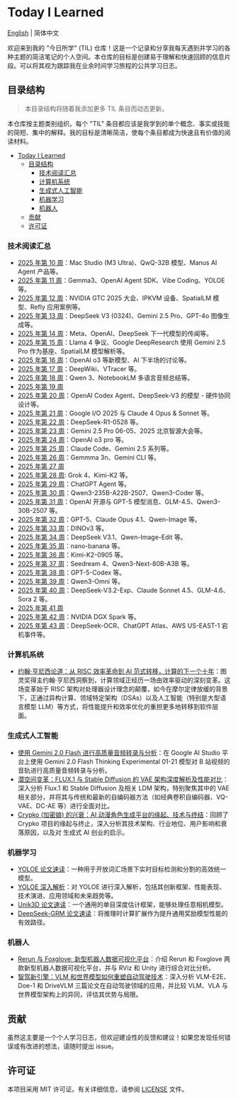 # Today I Learned

[English](README.md) | 简体中文

欢迎来到我的 "今日所学" (TIL) 仓库！这是一个记录和分享我每天遇到并学习的各种主题的简洁笔记的个人空间。本仓库的目标是创建易于理解和快速回顾的信息片段。可以将其视为跟踪我在业余时间学习旅程的公共学习日志。

## 目录结构

> 本目录结构将随着我添加更多 TIL 条目而动态更新。

本仓库按主题类别组织。每个 "TIL" 条目都应该是我学到的单个概念、事实或技能的简短、集中的解释。我的目标是清晰简洁，使每个条目都成为快速且有价值的阅读材料。

- [Today I Learned](#today-i-learned)
  - [目录结构](#目录结构)
    - [技术阅读汇总](#技术阅读汇总)
    - [计算机系统](#计算机系统)
    - [生成式人工智能](#生成式人工智能)
    - [机器学习](#机器学习)
    - [机器人](#机器人)
  - [贡献](#贡献)
  - [许可证](#许可证)

### 技术阅读汇总

- [2025 年第 10 周](./weekly/2025/2025W10/README.zh-CN.md)：Mac Studio (M3 Ultra)、QwQ-32B 模型、Manus AI Agent 产品等。
- [2025 年第 11 周](./weekly/2025/2025W11/README.zh-CN.md)：Gemma3、OpenAI Agent SDK、Vibe Coding、YOLOE 等。
- [2025 年第 12 周](./weekly/2025/2025W12/README.zh-CN.md)：NVIDIA GTC 2025 大会、IPKVM 设备、SpatialLM 模型、Refly 应用案例等。
- [2025 年第 13 周](./weekly/2025/2025W13/README.zh-CN.md)：DeepSeek V3 (0324)、Gemini 2.5 Pro、GPT-4o 图像生成等。
- [2025 年第 14 周](./weekly/2025/2025W14/README.zh-CN.md)：Meta、OpenAI、DeepSeek 下一代模型的传闻等。
- [2025 年第 15 周](./weekly/2025/2025W15/README.zh-CN.md)：Llama 4 争议、Google DeepResearch 使用 Gemini 2.5 Pro 作为基座、SpatialLM 模型解析等。
- [2025 年第 16 周](./weekly/2025/2025W16/README.zh-CN.md)：OpenAI o3 等新模型、AI 下半场的讨论等。
- [2025 年第 17 周](./weekly/2025/2025W17/README.zh-CN.md)：DeepWiki、VTracer 等。
- [2025 年第 18 周](./weekly/2025/2025W18/README.zh-CN.md)：Qwen 3、NotebookLM 多语言音频总结等。
- [2025 年第 19 周](./weekly/2025/2025W18/README.zh-CN.md)
- [2025 年第 20 周](./weekly/2025/2025W20/README.zh-CN.md)：OpenAI Codex Agent、DeepSeek-V3 的模型 - 硬件协同设计等。
- [2025 年第 21 周](./weekly/2025/2025W21/README.zh-CN.md)：Google I/O 2025 与 Claude 4 Opus & Sonnet 等。
- [2025 年第 22 周](./weekly/2025/2025W22/README.zh-CN.md)：DeepSeek-R1-0528 等。
- [2025 年第 23 周](./weekly/2025/2025W23/README.zh-CN.md)：Gemini 2.5 Pro 06-05、2025 北京智源大会等。
- [2025 年第 24 周](./weekly/2025/2025W24/README.zh-CN.md)：OpenAI o3 pro 等。
- [2025 年第 25 周](./weekly/2025/2025W25/README.zh-CN.md)：Claude Code、Gemini 2.5 系列等。
- [2025 年第 26 周](./weekly/2025/2025W26/README.zh-CN.md)：Gemmma 3n、Gemini CLI 等。
- [2025 年第 27 周](./weekly/2025/2025W26/README.zh-CN.md)
- [2025 年第 28 周](./weekly/2025/2025W28/README.zh-CN.md): Grok 4、Kimi-K2 等。
- [2025 年第 29 周](./weekly/2025/2025W29/README.zh-CN.md)：ChatGPT Agent 等。
- [2025 年第 30 周](./weekly/2025/2025W30/README.zh-CN.md)：Qwen3-235B-A22B-2507、Qwen3-Coder 等。
- [2025 年第 31 周](./weekly/2025/2025W31/README.zh-CN.md)：OpenAI 开源与 GPT-5 模型消息、GLM-4.5、Qwen3-30B-2507 等。
- [2025 年第 32 周](./weekly/2025/2025W32/README.zh-CN.md)：GPT-5、Claude Opus 4.1、Qwen-Image 等。
- [2025 年第 33 周](./weekly/2025/2025W33/README.zh-CN.md)：DINOv3 等。
- [2025 年第 34 周](./weekly/2025/2025W34/README.zh-CN.md)：DeepSeek V3.1、Qwen-Image-Edit 等。
- [2025 年第 35 周](./weekly/2025/2025W35/README.zh-CN.md)：nano-banana 等。
- [2025 年第 36 周](./weekly/2025/2025W36/README.zh-CN.md)：Kimi-K2-0905 等。
- [2025 年第 37 周](./weekly/2025/2025W37/README.zh-CN.md)：Seedream 4、Qwen3-Next-80B-A3B 等。
- [2025 年第 38 周](./weekly/2025/2025W38/README.zh-CN.md)：GPT-5-Codex 等。
- [2025 年第 39 周](./weekly/2025/2025W39/README.zh-CN.md)：Qwen3-Omni 等。
- [2025 年第 40 周](./weekly/2025/2025W40/README.zh-CN.md)：DeepSeek-V3.2-Exp、Claude Sonnet 4.5、GLM-4.6、Sora 2 等。
- [2025 年第 41 周](./weekly/2025/2025W41/README.zh-CN.md)
- [2025 年第 42 周](./weekly/2025/2025W42/README.zh-CN.md)：NVIDIA DGX Spark 等。
- [2025 年第 43 周](./weekly/2025/2025W43/README.zh-CN.md)：DeepSeek-OCR、ChatGPT Atlas、AWS US-EAST-1 宕机事件等。

### 计算机系统

- [约翰·亨尼西论道：从 RISC 效率革命到 AI 范式转移，计算的下一个十年](./computer-system/20250403-notes-on-john-hennessy-insights/README.zh-CN.md)：图灵奖得主约翰·亨尼西洞察到，计算领域正经历一场由效率驱动的深刻变革。这场变革始于 RISC 架构对处理器设计理念的颠覆，如今在摩尔定律放缓的背景下，正通过异构计算、领域特定架构（DSAs）以及人工智能（特别是大型语言模型 LLM）等方式，将性能提升和效率优化的重担更多地转移到软件层面。

### 生成式人工智能

- [使用 Gemini 2.0 Flash 进行高质量音频转录与分析](./generative-ai/20250127-gemini-2.0-flash-thinking-for-audio-transcription/README.zh-CN.md)：在 Google AI Studio 平台上使用 Gemini 2.0 Flash Thinking Experimental 01-21 模型对 B 站视频的音轨进行高质量音频转录与分析。
- [潜空间变革：FLUX.1 与 Stable Diffusion 的 VAE 架构深度解析及性能对比](./generative-ai/20250213-latent-vae-flux-sd-comparison/README.zh-CN.md)：深入分析 Flux.1 和 Stable Diffusion 及相关 LDM 架构，特别聚焦其中的 VAE 相关部分，并将其与传统和最新的自编码器方法（如经典卷积自编码器、VQ-VAE、DC-AE 等）进行全面对比。
- [Crypko (加密娘) 的兴衰：AI 动漫角色生成平台的缘起、技术与终结](./generative-ai/20250401-the-rise-and-fall-of-crypko/README.zh-CN.md)：回顾了 Crypko 项目的缘起与终止，深入分析其技术架构、行业地位、用户影响和衰落原因，以及对 生成式 AI 创业的启示。

### 机器学习

- [YOLOE 论文速读](./machine-learning/20250311-yoloe-paper-reading/README.zh-CN.md)：一种用于开放词汇场景下实时目标检测和分割的高效统一模型。
- [YOLOE 深入解析](./machine-learning/20250312-yoloe-in-depth/README.zh-CN.md)：对 YOLOE 进行深入解析，包括其创新框架、性能表现、技术演进、应用领域和未来趋势等。
- [Unik3D 论文速读](./machine-learning/20250402-unik3d-paper-reading/README.zh-CN.md)：一个通用的单目深度估计框架，能够处理任意相机模型。
- [DeepSeek-GRM 论文速读](./machine-learning/20250406-deepseek-grm-paper-reading/README.zh-CN.md)：将推理时计算扩展作为提升通用奖励模型性能的有效路径。

### 机器人

- [Rerun 与 Foxglove: 新型机器人数据可视化平台](./robotics/20250211-rerun-and-foxglove/README.zh-CN.md)：介绍 Rerun 和 Foxglove 两款新型机器人数据可视化平台，并与 RViz 和 Unity 进行综合对比分析。
- [智驾新引擎：VLM 和世界模型如何重塑自动驾驶技术](./robotics/20250227-vlm-and-world-model-in-autonomous-driving/README.zh-CN.md)：深入分析 VLM-E2E、Doe-1 和 DriveVLM 三篇论文在自动驾驶领域的应用，并比较 VLM、VLA 与世界模型架构上的异同，评估其优势与局限。

## 贡献

虽然这主要是一个个人学习日志，但欢迎建设性的反馈和建议！如果您发现任何错误或有改进的想法，请随时提出 issue。

## 许可证

本项目采用 MIT 许可证。有关详细信息，请参阅 [LICENSE](LICENSE) 文件。
